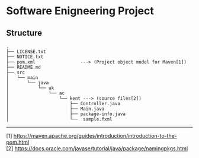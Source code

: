 # Software Enigneering Project 

## Structure

```
.
├── LICENSE.txt
├── NOTICE.txt
├── pom.xml                 ---> (Project object model for Maven[1])
├── README.md
├── src
│   └── main
│       └── java
│           └── uk
│               └── ac
│                   └── kent ---> (source files[2])
│                       ├── Controller.java
│                       ├── Main.java
│                       ├── package-info.java
│                       └──  sample.fxml

```

-----------------------------------------

[1] https://maven.apache.org/guides/introduction/introduction-to-the-pom.html <br>
[2] https://docs.oracle.com/javase/tutorial/java/package/namingpkgs.html
